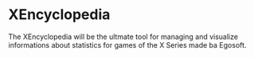 XEncyclopedia
=============

The XEncyclopedia will be the ultmate tool for managing and visualize informations about statistics for games of the X Series made ba Egosoft.
